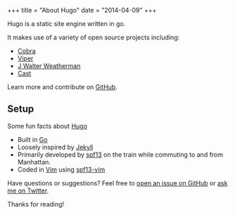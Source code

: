 +++
title = "About Hugo"
date = "2014-04-09"
+++

Hugo is a static site engine written in go.


It makes use of a variety of open source projects including:

* [Cobra](http://github.com/spf13/cobra)
* [Viper](http://github.com/spf13/viper)
* [J Walter Weatherman](http://github.com/spf13/jWalterWeatherman)
* [Cast](http://github.com/spf13/cast)

Learn more and contribute on [GitHub](https://github.com/spf13).

## Setup

Some fun facts about [Hugo](http://hugo.spf13.com)

* Built in [Go](http://golang.org)
* Loosely inspired by [Jekyll](http://jekyllrb.com)
* Primarily developed by [spf13](http://spf13.com) on the train while commuting to and from Manhattan.
* Coded in [Vim](http://vim.org) using [spf13-vim](http://vim.spf13.com)

Have questions or suggestions? Feel free to [open an issue on GitHub](https://github.com/spf13/hugo/issues/new) or [ask me on Twitter](https://twitter.com/spf13).

Thanks for reading!
